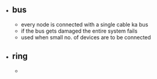 - ## bus
	- every node is connected with a single cable ka bus
	- if the bus gets damaged the entire system fails
	- used when small no. of devices are to be connected
- ## ring
	-